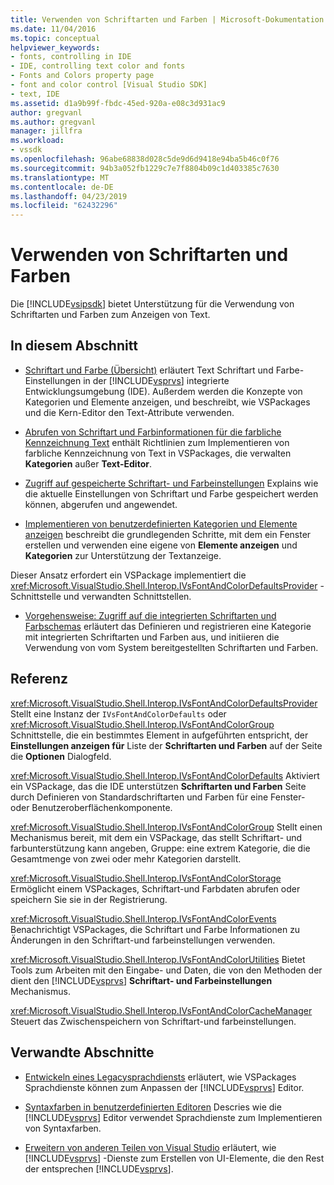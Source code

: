 ```yaml
---
title: Verwenden von Schriftarten und Farben | Microsoft-Dokumentation
ms.date: 11/04/2016
ms.topic: conceptual
helpviewer_keywords:
- fonts, controlling in IDE
- IDE, controlling text color and fonts
- Fonts and Colors property page
- font and color control [Visual Studio SDK]
- text, IDE
ms.assetid: d1a9b99f-fbdc-45ed-920a-e08c3d931ac9
author: gregvanl
ms.author: gregvanl
manager: jillfra
ms.workload:
- vssdk
ms.openlocfilehash: 96abe68838d028c5de9d6d9418e94ba5b46c0f76
ms.sourcegitcommit: 94b3a052fb1229c7e7f8804b09c1d403385c7630
ms.translationtype: MT
ms.contentlocale: de-DE
ms.lasthandoff: 04/23/2019
ms.locfileid: "62432296"
---
```

# <a name="using-fonts-and-colors"></a>Verwenden von Schriftarten und Farben
Die [!INCLUDE[vsipsdk](../extensibility/includes/vsipsdk_md.md)] bietet Unterstützung für die Verwendung von Schriftarten und Farben zum Anzeigen von Text.

## <a name="in-this-section"></a>In diesem Abschnitt
- [Schriftart und Farbe (Übersicht)](../extensibility/font-and-color-overview.md) erläutert Text Schriftart und Farbe-Einstellungen in der [!INCLUDE[vsprvs](../code-quality/includes/vsprvs_md.md)] integrierte Entwicklungsumgebung (IDE). Außerdem werden die Konzepte von Kategorien und Elemente anzeigen, und beschreibt, wie VSPackages und die Kern-Editor den Text-Attribute verwenden.

- [Abrufen von Schriftart und Farbinformationen für die farbliche Kennzeichnung Text](../extensibility/getting-font-and-color-information-for-text-colorization.md) enthält Richtlinien zum Implementieren von farbliche Kennzeichnung von Text in VSPackages, die verwalten **Kategorien** außer **Text-Editor**.

- [Zugriff auf gespeicherte Schriftart- und Farbeinstellungen](../extensibility/accessing-stored-font-and-color-settings.md) Explains wie die aktuelle Einstellungen von Schriftart und Farbe gespeichert werden können, abgerufen und angewendet.

- [Implementieren von benutzerdefinierten Kategorien und Elemente anzeigen](../extensibility/implementing-custom-categories-and-display-items.md) beschreibt die grundlegenden Schritte, mit dem ein Fenster erstellen und verwenden eine eigene von **Elemente anzeigen** und **Kategorien** zur Unterstützung der Textanzeige.

 Dieser Ansatz erfordert ein VSPackage implementiert die <xref:Microsoft.VisualStudio.Shell.Interop.IVsFontAndColorDefaultsProvider> -Schnittstelle und verwandten Schnittstellen.

- [Vorgehensweise: Zugriff auf die integrierten Schriftarten und Farbschemas](../extensibility/how-to-access-the-built-in-fonts-and-color-scheme.md) erläutert das Definieren und registrieren eine Kategorie mit integrierten Schriftarten und Farben aus, und initiieren die Verwendung von vom System bereitgestellten Schriftarten und Farben.

## <a name="reference"></a>Referenz
 <xref:Microsoft.VisualStudio.Shell.Interop.IVsFontAndColorDefaultsProvider> Stellt eine Instanz der `IVsFontAndColorDefaults` oder <xref:Microsoft.VisualStudio.Shell.Interop.IVsFontAndColorGroup> Schnittstelle, die ein bestimmtes Element in aufgeführten entspricht, der **Einstellungen anzeigen für** Liste der **Schriftarten und Farben** auf der Seite die **Optionen** Dialogfeld.

 <xref:Microsoft.VisualStudio.Shell.Interop.IVsFontAndColorDefaults> Aktiviert ein VSPackage, das die IDE unterstützen **Schriftarten und Farben** Seite durch Definieren von Standardschriftarten und Farben für eine Fenster- oder Benutzeroberflächenkomponente.

 <xref:Microsoft.VisualStudio.Shell.Interop.IVsFontAndColorGroup> Stellt einen Mechanismus bereit, mit dem ein VSPackage, das stellt Schriftart- und farbunterstützung kann angeben, Gruppe: eine extrem Kategorie, die die Gesamtmenge von zwei oder mehr Kategorien darstellt.

 <xref:Microsoft.VisualStudio.Shell.Interop.IVsFontAndColorStorage> Ermöglicht einem VSPackages, Schriftart-und Farbdaten abrufen oder speichern Sie sie in der Registrierung.

 <xref:Microsoft.VisualStudio.Shell.Interop.IVsFontAndColorEvents> Benachrichtigt VSPackages, die Schriftart und Farbe Informationen zu Änderungen in den Schriftart-und farbeinstellungen verwenden.

 <xref:Microsoft.VisualStudio.Shell.Interop.IVsFontAndColorUtilities> Bietet Tools zum Arbeiten mit den Eingabe- und Daten, die von den Methoden der dient den [!INCLUDE[vsprvs](../code-quality/includes/vsprvs_md.md)] **Schriftart- und Farbeinstellungen** Mechanismus.

 <xref:Microsoft.VisualStudio.Shell.Interop.IVsFontAndColorCacheManager> Steuert das Zwischenspeichern von Schriftart-und farbeinstellungen.

## <a name="related-sections"></a>Verwandte Abschnitte
- [Entwickeln eines Legacysprachdiensts](../extensibility/internals/developing-a-legacy-language-service.md) erläutert, wie VSPackages Sprachdienste können zum Anpassen der [!INCLUDE[vsprvs](../code-quality/includes/vsprvs_md.md)] Editor.

- [Syntaxfarben in benutzerdefinierten Editoren](../extensibility/syntax-coloring-in-custom-editors.md) Descries wie die [!INCLUDE[vsprvs](../code-quality/includes/vsprvs_md.md)] Editor verwendet Sprachdienste zum Implementieren von Syntaxfarben.

- [Erweitern von anderen Teilen von Visual Studio](../extensibility/extending-other-parts-of-visual-studio.md) erläutert, wie [!INCLUDE[vsprvs](../code-quality/includes/vsprvs_md.md)] -Dienste zum Erstellen von UI-Elemente, die den Rest der entsprechen [!INCLUDE[vsprvs](../code-quality/includes/vsprvs_md.md)].